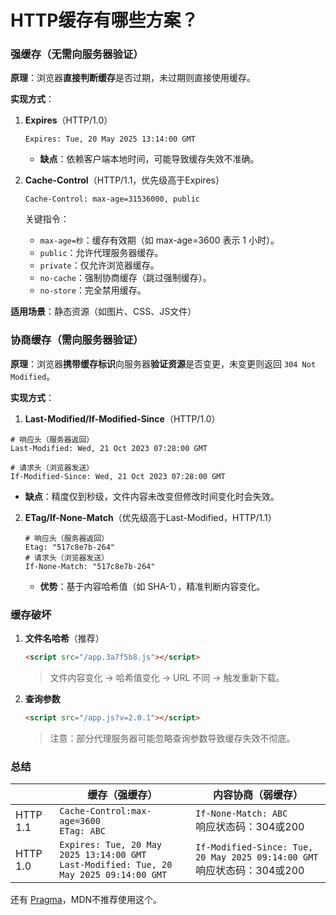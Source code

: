 # HTTP缓存有哪些方案？

### 强缓存（无需向服务器验证）

**原理**：浏览器**直接判断缓存**是否过期，未过期则直接使用缓存。

**实现方式**：

1. **Expires**（HTTP/1.0）
   ```http
   Expires: Tue, 20 May 2025 13:14:00 GMT
   ```
   * **缺点**：依赖客户端本地时间，可能导致缓存失效不准确。

2. **Cache-Control**（HTTP/1.1，优先级高于Expires）
    ```http
    Cache-Control: max-age=31536000, public
    ```
    关键指令：
     * `max-age=秒`：缓存有效期（如 max-age=3600 表示 1 小时）。
     * `public`：允许代理服务器缓存。
     * `private`：仅允许浏览器缓存。
     * `no-cache`：强制协商缓存（跳过强制缓存）。
     * `no-store`：完全禁用缓存。

**适用场景**：静态资源（如图片、CSS、JS文件）

### 协商缓存（需向服务器验证）

**原理**：浏览器**携带缓存标识**向服务器**验证资源**是否变更，未变更则返回 `304 Not Modified`。

**实现方式**：

1. **Last-Modified/If-Modified-Since**（HTTP/1.0）
   
  ```http
  # 响应头（服务器返回）
  Last-Modified: Wed, 21 Oct 2023 07:28:00 GMT

  # 请求头（浏览器发送）
  If-Modified-Since: Wed, 21 Oct 2023 07:28:00 GMT
  ```
  * **缺点**：精度仅到秒级，文件内容未改变但修改时间变化时会失效。

2. **ETag/If-None-Match**（优先级高于Last-Modified，HTTP/1.1）

    ```http
    # 响应头（服务器返回）
    Etag: "517c8e7b-264"
    # 请求头（浏览器发送）
    If-None-Match: "517c8e7b-264"
    ```
    * **优势**：基于内容哈希值（如 SHA-1），精准判断内容变化。

### 缓存破坏

1. **文件名哈希**（推荐）
   ```html
   <script src="/app.3a7f5b8.js"></script>
   ```
   > 文件内容变化 → 哈希值变化 → URL 不同 → 触发重新下载。
2. **查询参数**
   ```html
   <script src="/app.js?v=2.0.1"></script>
   ```
   > 注意：部分代理服务器可能忽略查询参数导致缓存失效不彻底。


### 总结

| | 缓存（强缓存）| 内容协商（弱缓存）|
| --- | --- | --- |
| HTTP 1.1 | `Cache-Control:max-age=3600` <br> `ETag: ABC` | `If-None-Match: ABC` <br> 响应状态码：304或200 |
| HTTP 1.0 | `Expires: Tue, 20 May 2025 13:14:00 GMT` <br> `Last-Modified: Tue, 20 May 2025 09:14:00 GMT` | `If-Modified-Since: Tue, 20 May 2025 09:14:00 GMT` <br> 响应状态码：304或200 |

还有 [Pragma](https://developer.mozilla.org/zh-CN/docs/Web/HTTP/Reference/Headers/Pragma)，MDN不推荐使用这个。
